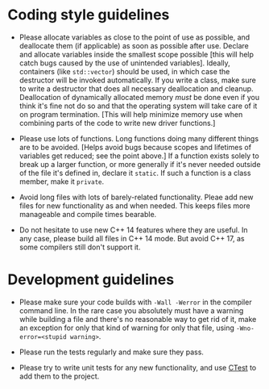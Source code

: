 Coding style guidelines
=======================

+ Please allocate variables as close to the point of use as possible, and deallocate them (if applicable) as soon as possible after use. Declare and allocate variables inside the smallest scope possible [this will help catch bugs caused by the use of unintended variables]. Ideally, containers (like `std::vector`) should be used, in which case the destructor will be invoked automatically. If you write a class, make sure to write a destructor that does all necessary deallocation and cleanup. Deallocation of dynamically allocated memory _must_ be done even if you think it's fine not do so and that the operating system will take care of it on program termination. [This will help minimize memory use when combining parts of the code to write new driver functions.]

+ Please use lots of functions. Long functions doing many different things are to be avoided. [Helps avoid bugs because scopes and lifetimes of variables get reduced; see the point above.] If a function exists solely to break up a larger function, or more generally if it's never needed outside of the file it's defined in, declare it `static`. If such a function is a class member, make it `private`.

+ Avoid long files with lots of barely-related functionality. Pleae add new files for new functionality as and when needed. This keeps files more manageable and compile times bearable.

+ Do not hesitate to use new C++ 14 features where they are useful. In any case, please build all files in C++ 14 mode. But avoid C++ 17, as some compilers still don't support it.

Development guidelines
======================

+ Please make sure your code builds with `-Wall -Werror` in the compiler command line. In the rare case you absolutely must have a warning while building a file and there's no reasonable way to get rid of it, make an exception for only that kind of warning for only that file, using `-Wno-error=<stupid warning>`.

+ Please run the tests regularly and make sure they pass.

+ Please try to write unit tests for any new functionality, and use [CTest](https://cmake.org/cmake/help/latest/manual/ctest.1.html) to add them to the project.
